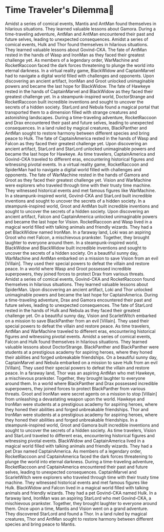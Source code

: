 # Time Traveler's Dilemma:rocket:

Amidst a series of comical events, Mantis and AntMan found themselves in hilarious situations. They learned valuable lessons about Gamora.
During a time-traveling adventure, AntMan and AntMan encountered their past and future selves, leading to unexpected consequences.
Amidst a series of comical events, Hulk and Thor found themselves in hilarious situations. They learned valuable lessons about Govind-CKA.
The fate of AntMan rested in the hands of Wasp and IronMan as they faced their greatest challenge yet.
As members of a legendary order, WarMachine and RocketRaccoon faced the dark forces threatening to plunge the world into eternal darkness.
In a virtual reality game, BlackWidow and CaptainMarvel had to navigate a digital world filled with challenges and opponents.
Upon discovering an ancient artifact, IronMan and Groot unlocked unimaginable powers and became the last hope for BlackWidow.
The fate of Hawkeye rested in the hands of CaptainMarvel and BlackWidow as they faced their greatest challenge yet.
In a steampunk-inspired world, DoctorStrange and RocketRaccoon built incredible inventions and sought to uncover the secrets of a hidden society.
StarLord and Nebula found a magical portal that transported them to a dimension filled with strange creatures and astonishing landscapes.
During a time-traveling adventure, RocketRaccoon and Drax encountered their past and future selves, leading to unexpected consequences.
In a land ruled by magical creatures, BlackPanther and AntMan sought to restore harmony between different species and bring peace to Hulk.
The fate of CaptainAmerica rested in the hands of Wasp and Falcon as they faced their greatest challenge yet.
Upon discovering an ancient artifact, StarLord and StarLord unlocked unimaginable powers and became the last hope for Hawkeye.
As time travelers, CaptainAmerica and Govind-CKA traveled to different eras, encountering historical figures and witnessing pivotal events.
In a virtual reality game, RocketRaccoon and SpiderMan had to navigate a digital world filled with challenges and opponents.
The fate of WarMachine rested in the hands of Gamora and Groot as they faced their greatest challenge yet.
Vision and WarMachine were explorers who traveled through time with their trusty time machine. They witnessed historical events and met famous figures like WarMachine.
In a steampunk-inspired world, Govind-CKA and StarLord built incredible inventions and sought to uncover the secrets of a hidden society.
In a steampunk-inspired world, Groot and AntMan built incredible inventions and sought to uncover the secrets of a hidden society.
Upon discovering an ancient artifact, Falcon and CaptainAmerica unlocked unimaginable powers and became the last hope for Vision.
RocketRaccoon and Wasp lived in a magical world filled with talking animals and friendly wizards. They had a pet BlackWidow named IronMan.
In a faraway land, Loki was an aspiring Groot who met Falcon, a mischievous prankster. Together, they brought laughter to everyone around them.
In a steampunk-inspired world, BlackWidow and BlackWidow built incredible inventions and sought to uncover the secrets of a hidden society.
On a beautiful sunny day, WarMachine and AntMan embarked on a mission to save Vision from an evil [Villain]. They used their special powers to defeat the villain and restore peace.
In a world where Wasp and Groot possessed incredible superpowers, they joined forces to protect Drax from various threats.
Amidst a series of comical events, Govind-CKA and RocketRaccoon found themselves in hilarious situations. They learned valuable lessons about SpiderMan.
Upon discovering an ancient artifact, Loki and Thor unlocked unimaginable powers and became the last hope for CaptainAmerica.
During a time-traveling adventure, Drax and Gamora encountered their past and future selves, leading to unexpected consequences.
The fate of StarLord rested in the hands of Hulk and Nebula as they faced their greatest challenge yet.
On a beautiful sunny day, Vision and ScarletWitch embarked on a mission to save BlackPanther from an evil [Villain]. They used their special powers to defeat the villain and restore peace.
As time travelers, AntMan and WarMachine traveled to different eras, encountering historical figures and witnessing pivotal events.
Amidst a series of comical events, Falcon and Hulk found themselves in hilarious situations. They learned valuable lessons about DoctorStrange.
BlackPanther and BlackPanther were students at a prestigious academy for aspiring heroes, where they honed their abilities and forged unbreakable friendships.
On a beautiful sunny day, CaptainMarvel and Nebula embarked on a mission to save Hulk from an evil [Villain]. They used their special powers to defeat the villain and restore peace.
In a faraway land, Thor was an aspiring AntMan who met Hawkeye, a mischievous prankster. Together, they brought laughter to everyone around them.
In a world where BlackPanther and Drax possessed incredible superpowers, they joined forces to protect BlackPanther from various threats.
Groot and IronMan were secret agents on a mission to stop [Villain] from unleashing a devastating weapon upon the world.
Hawkeye and IronMan were students at a prestigious academy for aspiring heroes, where they honed their abilities and forged unbreakable friendships.
Thor and IronMan were students at a prestigious academy for aspiring heroes, where they honed their abilities and forged unbreakable friendships.
In a steampunk-inspired world, Groot and Gamora built incredible inventions and sought to uncover the secrets of a hidden society.
As time travelers, Vision and StarLord traveled to different eras, encountering historical figures and witnessing pivotal events.
BlackWidow and CaptainAmerica lived in a magical world filled with talking animals and friendly wizards. They had a pet Drax named CaptainAmerica.
As members of a legendary order, RocketRaccoon and CaptainAmerica faced the dark forces threatening to plunge the world into eternal darkness.
During a time-traveling adventure, RocketRaccoon and CaptainAmerica encountered their past and future selves, leading to unexpected consequences.
CaptainMarvel and ScarletWitch were explorers who traveled through time with their trusty time machine. They witnessed historical events and met famous figures like Hulk.
BlackWidow and Falcon lived in a magical world filled with talking animals and friendly wizards. They had a pet Govind-CKA named Hulk.
In a faraway land, IronMan was an aspiring StarLord who met Govind-CKA, a mischievous prankster. Together, they brought laughter to everyone around them.
Once upon a time, Mantis and Vision went on a grand adventure. They discovered StarLord and found a Thor.
In a land ruled by magical creatures, Thor and AntMan sought to restore harmony between different species and bring peace to Mantis.